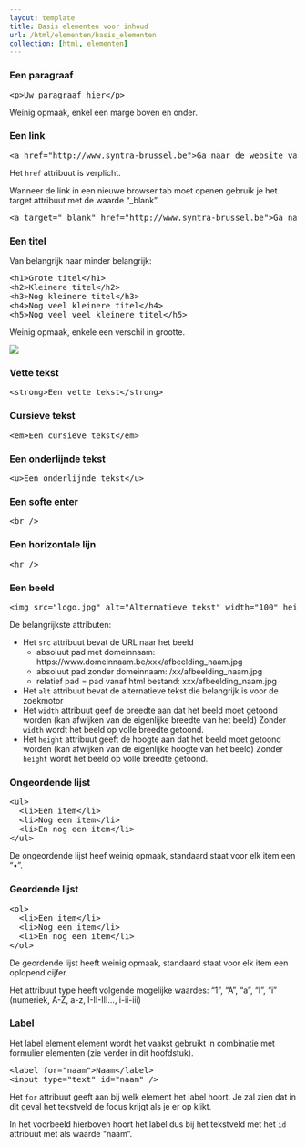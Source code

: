 ```yaml
---
layout: template
title: Basis elementen voor inhoud
url: /html/elementen/basis_elementen
collection: [html, elementen]
---
```

### Een paragraaf
<pre data-enlighter-language="html">
&lt;p&gt;Uw paragraaf hier&lt;/p&gt;
</pre>
Weinig opmaak, enkel een marge boven en onder.

### Een link
<pre data-enlighter-language="html">
&lt;a href=&quot;http://www.syntra-brussel.be&quot;&gt;Ga naar de website van Syntra&lt;/a&gt;
</pre>
Het <code>href</code> attribuut is verplicht.

Wanneer de link in een nieuwe browser tab moet openen gebruik je het target attribuut met de waarde “_blank”.

<pre data-enlighter-language="html">
&lt;a target=&quot;_blank&quot; href=&quot;http://www.syntra-brussel.be&quot;&gt;Ga naar de website van Syntra in een nieuwe tab&lt;/a&gt;
</pre>

### Een titel 

Van belangrijk naar minder belangrijk:
<pre data-enlighter-language="html">
&lt;h1&gt;Grote titel&lt;/h1&gt;
&lt;h2&gt;Kleinere titel&lt;/h2&gt;
&lt;h3&gt;Nog kleinere titel&lt;/h3&gt;
&lt;h4&gt;Nog veel kleinere titel&lt;/h4&gt;
&lt;h5&gt;Nog veel veel kleinere titel&lt;/h5&gt;
</pre>
Weinig opmaak, enkele een verschil in grootte.

<img class="shadow" src="{{ '/html/elementen/images/h1-h5.png' | relative_url}}" />

### Vette tekst
<pre data-enlighter-language="html">
&lt;strong&gt;Een vette tekst&lt;/strong&gt;
</pre>

### Cursieve tekst
<pre data-enlighter-language="html">
&lt;em&gt;Een cursieve tekst&lt;/em&gt;
</pre>

### Een onderlijnde tekst
<pre data-enlighter-language="html">
&lt;u&gt;Een onderlijnde tekst&lt;/u&gt;
</pre>

### Een softe enter
<pre data-enlighter-language="html">
&lt;br /&gt;
</pre>

### Een horizontale lijn
<pre data-enlighter-language="html">
&lt;hr /&gt;
</pre>

### Een beeld
<pre data-enlighter-language="html">
&lt;img src=&quot;logo.jpg&quot; alt=&quot;Alternatieve tekst&quot; width=&quot;100&quot; height=&quot;200&quot; /&gt;
</pre>

De belangrijkste attributen:
<ul>
    <li>
        Het <code>src</code> attribuut bevat de URL naar het beeld
        <ul>
        <li>absoluut pad met domeinnaam: https://www.domeinnaam.be/xxx/afbeelding_naam.jpg</li>
        <li>absoluut pad zonder domeinnaam: /xx/afbeelding_naam.jpg</li>
        <li>relatief pad = pad vanaf html bestand: xxx/afbeelding_naam.jpg</li>
        </ul>
    </li>
    <li>Het <code>alt</code> attribuut bevat de alternatieve tekst die belangrijk is voor de zoekmotor</li>
    <li>Het <code>width</code> attribuut geef de breedte aan dat het beeld moet getoond worden (kan afwijken van de eigenlijke breedte van het beeld)
    Zonder <code>width</code> wordt het beeld op volle breedte getoond.</li>
    <li>Het <code>height</code> attribuut geeft de hoogte aan dat het beeld moet getoond worden (kan afwijken van de eigenlijke hoogte van het beeld)
    Zonder <code>height</code> wordt het beeld op volle breedte getoond.</li>
</ul>

### Ongeordende lijst
<pre data-enlighter-language="html">
&lt;ul&gt; 
  &lt;li&gt;Een item&lt;/li&gt; 
  &lt;li&gt;Nog een item&lt;/li&gt; 
  &lt;li&gt;En nog een item&lt;/li&gt; 
&lt;/ul&gt;
</pre>
De ongeordende lijst heef weinig opmaak, standaard staat voor elk item een “•”.


### Geordende lijst
<pre data-enlighter-language="html">
&lt;ol&gt; 
  &lt;li&gt;Een item&lt;/li&gt; 
  &lt;li&gt;Nog een item&lt;/li&gt; 
  &lt;li&gt;En nog een item&lt;/li&gt; 
&lt;/ol&gt;
</pre>

De geordende lijst heeft weinig opmaak, standaard staat voor elk item een oplopend cijfer.

Het attribuut type heeft volgende mogelijke waardes: “1”, “A”, “a”, “I”, “i”
(numeriek, A-Z, a-z, I-II-III…, i-ii-iii)

### Label
Het label element element wordt het vaakst gebruikt in combinatie met formulier elementen (zie verder in dit hoofdstuk).

<pre data-enlighter-language="html">
&lt;label for=&quot;naam&quot;&gt;Naam&lt;/label&gt;
&lt;input type=&quot;text&quot; id=&quot;naam&quot; /&gt;
</pre>

Het <code>for</code> attribuut geeft aan bij welk element het label hoort. Je zal zien dat in dit geval het tekstveld de focus krijgt als je er op klikt.

In het voorbeeld hierboven hoort het label dus bij het tekstveld met het <code>id</code> attribuut met als waarde "naam”.